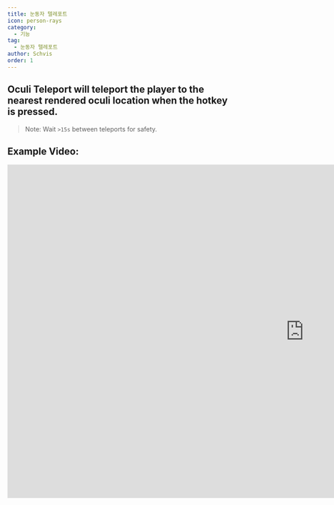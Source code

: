 ```yaml
---
title: 눈동자 텔레포트
icon: person-rays
category:
  - 기능
tag:
  - 눈동자 텔레포트
author: Schvis
order: 1
---
```


## Oculi Teleport will teleport the player to the nearest rendered oculi location when the hotkey is pressed.

> Note: Wait `>15s` between teleports for safety.

## Example Video:

<div class="iframe-container"><iframe width="1328" height="747" src="https://www.youtube.com/embed/j2Yu31J7Yh4?list=PL5eI1Tb64p56g27qfYk7VuFTz4FK6YrKa" title="Korepi - Oculi/ChestTeleport" frameborder="0" allow="accelerometer; autoplay; clipboard-write; encrypted-media; gyroscope; picture-in-picture; web-share" referrerpolicy="strict-origin-when-cross-origin" allowfullscreen></iframe></div>